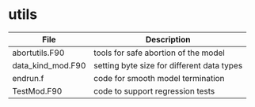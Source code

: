 # utils

|File             | Description                                  |
|-----------------|----------------------------------------------|
|abortutils.F90   | tools for safe abortion of the model         |
|data_kind_mod.F90| setting byte size for different data types   |
|endrun.f         | code for smooth model termination            |
|TestMod.F90      | code to support regression tests             |
